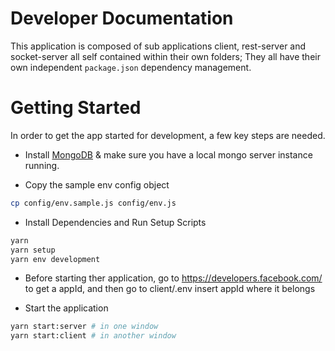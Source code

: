 # Developer Documentation

This application is composed of sub applications client, rest-server and socket-server all self contained within their own folders; They all have their own independent `package.json` dependency management.

# Getting Started

In order to get the app started for development, a few key steps are needed.

* Install [MongoDB](https://www.mongodb.com/) & make sure you have a local mongo server instance running.

* Copy the sample env config object

```bash
cp config/env.sample.js config/env.js
```

* Install Dependencies and Run Setup Scripts

```bash
yarn
yarn setup
yarn env development
```

* Before starting ther application, go to https://developers.facebook.com/ to get a appId, and then go to client/.env insert appId where it belongs

* Start the application

```bash
yarn start:server # in one window
yarn start:client # in another window
```




